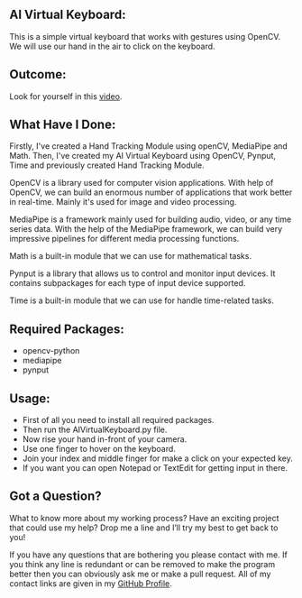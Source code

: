## AI Virtual Keyboard:
This is a simple virtual keyboard that works with gestures using OpenCV. We will use our hand in the air to click on the keyboard.


## Outcome:
Look for yourself in this <a href="#">video</a>.


## What Have I Done:
Firstly, I've created a Hand Tracking Module using openCV, MediaPipe and Math. Then, I've created my AI Virtual Keyboard using OpenCV, Pynput, Time and previously created Hand Tracking Module.

OpenCV is a library used for computer vision applications. With help of OpenCV, we can build an enormous number of applications that work better in real-time. Mainly it's used for image and video processing.

MediaPipe is a framework mainly used for building audio, video, or any time series data. With the help of the MediaPipe framework, we can build very impressive pipelines for different media processing functions.

Math is a built-in module that we can use for mathematical tasks.

Pynput is a library that allows us to control and monitor input devices. It contains subpackages for each type of input device supported.

Time is a built-in module that we can use for handle time-related tasks.


## Required Packages:
- opencv-python
- mediapipe
- pynput


## Usage:
- First of all you need to install all required packages. 
- Then run the AIVirtualKeyboard.py file. 
- Now rise your hand in-front of your camera.
- Use one finger to hover on the keyboard.
- Join your index and middle finger for make a click on your expected key.
- If you want you can open Notepad or TextEdit for getting input in there.


## Got a Question?
What to know more about my working process? Have an exciting project that could use my help? Drop me a line and I’ll try my best to get back to you!

If you have any questions that are bothering you please contact with me. If you think any line is redundant or can be removed to make the program better then you can obviously ask me or make a pull request. All of my contact links are given in my <a href="https://github.com/mdrakibulislam-zero/"> GitHub Profile</a>.
